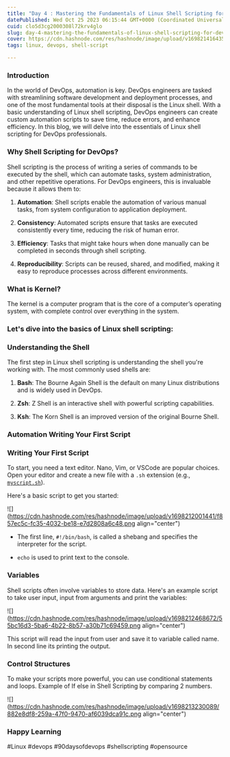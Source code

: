 ```yaml
---
title: "Day 4 : Mastering the Fundamentals of Linux Shell Scripting for DevOps Success"
datePublished: Wed Oct 25 2023 06:15:44 GMT+0000 (Coordinated Universal Time)
cuid: clo5d3cg2000308l72krv4glo
slug: day-4-mastering-the-fundamentals-of-linux-shell-scripting-for-devops-success
cover: https://cdn.hashnode.com/res/hashnode/image/upload/v1698214164352/38fb469d-2da7-4f6a-b384-8973e3f0cf97.png
tags: linux, devops, shell-script

---
```


### **Introduction**

In the world of DevOps, automation is key. DevOps engineers are tasked with streamlining software development and deployment processes, and one of the most fundamental tools at their disposal is the Linux shell. With a basic understanding of Linux shell scripting, DevOps engineers can create custom automation scripts to save time, reduce errors, and enhance efficiency. In this blog, we will delve into the essentials of Linux shell scripting for DevOps professionals.

### **Why Shell Scripting for DevOps?**

Shell scripting is the process of writing a series of commands to be executed by the shell, which can automate tasks, system administration, and other repetitive operations. For DevOps engineers, this is invaluable because it allows them to:

1. **Automation**: Shell scripts enable the automation of various manual tasks, from system configuration to application deployment.
    
2. **Consistency**: Automated scripts ensure that tasks are executed consistently every time, reducing the risk of human error.
    
3. **Efficiency**: Tasks that might take hours when done manually can be completed in seconds through shell scripting.
    
4. **Reproducibility**: Scripts can be reused, shared, and modified, making it easy to reproduce processes across different environments.
    

### **What is Kernel?**

The kernel is a computer program that is the core of a computer’s operating system, with complete control over everything in the system.

### **Let's dive into the basics of Linux shell scripting:**

### **Understanding the Shell**

The first step in Linux shell scripting is understanding the shell you're working with. The most commonly used shells are:

1. **Bash**: The Bourne Again Shell is the default on many Linux distributions and is widely used in DevOps.
    
2. **Zsh**: Z Shell is an interactive shell with powerful scripting capabilities.
    
3. **Ksh**: The Korn Shell is an improved version of the original Bourne Shell.
    

### **Automation Writing Your First Script**

### **Writing Your First Script**

To start, you need a text editor. Nano, Vim, or VSCode are popular choices. Open your editor and create a new file with a `.sh` extension (e.g., [`myscript.sh`](http://myscript.sh)).

Here's a basic script to get you started:

![](https://cdn.hashnode.com/res/hashnode/image/upload/v1698212001441/f857ec5c-fc35-4032-be18-e7d2808a6c48.png align="center")

* The first line, `#!/bin/bash`, is called a shebang and specifies the interpreter for the script.
    
* `echo` is used to print text to the console.
    

### **Variables**

Shell scripts often involve variables to store data. Here's an example script to take user input, input from arguments and print the variables:

![](https://cdn.hashnode.com/res/hashnode/image/upload/v1698212468672/55bc16d3-5ba6-4b22-8b57-a30b71c69459.png align="center")

This script will read the input from user and save it to variable called name. In second line its printing the output.

### **Control Structures**

To make your scripts more powerful, you can use conditional statements and loops. Example of If else in Shell Scripting by comparing 2 numbers.

![](https://cdn.hashnode.com/res/hashnode/image/upload/v1698213230089/882e8df8-259a-47f0-9470-af6039dca91c.png align="center")

### Happy Learning

#Linux #devops #90daysofdevops #shellscripting #opensource
